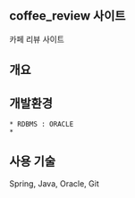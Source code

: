 ## coffee_review 사이트
카페 리뷰 사이트
## 개요

## 개발환경
```
* RDBMS : ORACLE
* 
```

## 사용 기술
Spring, Java, Oracle, Git
